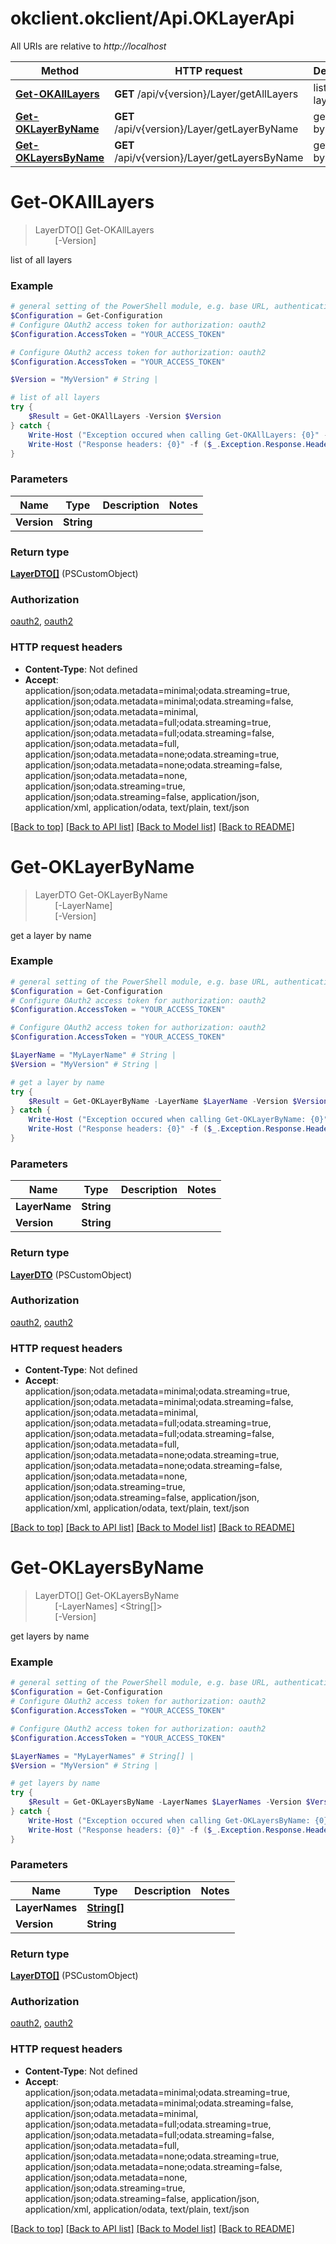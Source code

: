 # okclient.okclient/Api.OKLayerApi

All URIs are relative to *http://localhost*

Method | HTTP request | Description
------------- | ------------- | -------------
[**Get-OKAllLayers**](OKLayerApi.md#Get-OKAllLayers) | **GET** /api/v{version}/Layer/getAllLayers | list of all layers
[**Get-OKLayerByName**](OKLayerApi.md#Get-OKLayerByName) | **GET** /api/v{version}/Layer/getLayerByName | get a layer by name
[**Get-OKLayersByName**](OKLayerApi.md#Get-OKLayersByName) | **GET** /api/v{version}/Layer/getLayersByName | get layers by name


<a name="Get-OKAllLayers"></a>
# **Get-OKAllLayers**
> LayerDTO[] Get-OKAllLayers<br>
> &nbsp;&nbsp;&nbsp;&nbsp;&nbsp;&nbsp;&nbsp;&nbsp;[-Version] <String><br>

list of all layers

### Example
```powershell
# general setting of the PowerShell module, e.g. base URL, authentication, etc
$Configuration = Get-Configuration
# Configure OAuth2 access token for authorization: oauth2
$Configuration.AccessToken = "YOUR_ACCESS_TOKEN"

# Configure OAuth2 access token for authorization: oauth2
$Configuration.AccessToken = "YOUR_ACCESS_TOKEN"

$Version = "MyVersion" # String | 

# list of all layers
try {
    $Result = Get-OKAllLayers -Version $Version
} catch {
    Write-Host ("Exception occured when calling Get-OKAllLayers: {0}" -f ($_.ErrorDetails | ConvertFrom-Json))
    Write-Host ("Response headers: {0}" -f ($_.Exception.Response.Headers | ConvertTo-Json))
}
```

### Parameters

Name | Type | Description  | Notes
------------- | ------------- | ------------- | -------------
 **Version** | **String**|  | 

### Return type

[**LayerDTO[]**](LayerDTO.md) (PSCustomObject)

### Authorization

[oauth2](../README.md#oauth2), [oauth2](../README.md#oauth2)

### HTTP request headers

 - **Content-Type**: Not defined
 - **Accept**: application/json;odata.metadata=minimal;odata.streaming=true, application/json;odata.metadata=minimal;odata.streaming=false, application/json;odata.metadata=minimal, application/json;odata.metadata=full;odata.streaming=true, application/json;odata.metadata=full;odata.streaming=false, application/json;odata.metadata=full, application/json;odata.metadata=none;odata.streaming=true, application/json;odata.metadata=none;odata.streaming=false, application/json;odata.metadata=none, application/json;odata.streaming=true, application/json;odata.streaming=false, application/json, application/xml, application/odata, text/plain, text/json

[[Back to top]](#) [[Back to API list]](../README.md#documentation-for-api-endpoints) [[Back to Model list]](../README.md#documentation-for-models) [[Back to README]](../README.md)

<a name="Get-OKLayerByName"></a>
# **Get-OKLayerByName**
> LayerDTO Get-OKLayerByName<br>
> &nbsp;&nbsp;&nbsp;&nbsp;&nbsp;&nbsp;&nbsp;&nbsp;[-LayerName] <String><br>
> &nbsp;&nbsp;&nbsp;&nbsp;&nbsp;&nbsp;&nbsp;&nbsp;[-Version] <String><br>

get a layer by name

### Example
```powershell
# general setting of the PowerShell module, e.g. base URL, authentication, etc
$Configuration = Get-Configuration
# Configure OAuth2 access token for authorization: oauth2
$Configuration.AccessToken = "YOUR_ACCESS_TOKEN"

# Configure OAuth2 access token for authorization: oauth2
$Configuration.AccessToken = "YOUR_ACCESS_TOKEN"

$LayerName = "MyLayerName" # String | 
$Version = "MyVersion" # String | 

# get a layer by name
try {
    $Result = Get-OKLayerByName -LayerName $LayerName -Version $Version
} catch {
    Write-Host ("Exception occured when calling Get-OKLayerByName: {0}" -f ($_.ErrorDetails | ConvertFrom-Json))
    Write-Host ("Response headers: {0}" -f ($_.Exception.Response.Headers | ConvertTo-Json))
}
```

### Parameters

Name | Type | Description  | Notes
------------- | ------------- | ------------- | -------------
 **LayerName** | **String**|  | 
 **Version** | **String**|  | 

### Return type

[**LayerDTO**](LayerDTO.md) (PSCustomObject)

### Authorization

[oauth2](../README.md#oauth2), [oauth2](../README.md#oauth2)

### HTTP request headers

 - **Content-Type**: Not defined
 - **Accept**: application/json;odata.metadata=minimal;odata.streaming=true, application/json;odata.metadata=minimal;odata.streaming=false, application/json;odata.metadata=minimal, application/json;odata.metadata=full;odata.streaming=true, application/json;odata.metadata=full;odata.streaming=false, application/json;odata.metadata=full, application/json;odata.metadata=none;odata.streaming=true, application/json;odata.metadata=none;odata.streaming=false, application/json;odata.metadata=none, application/json;odata.streaming=true, application/json;odata.streaming=false, application/json, application/xml, application/odata, text/plain, text/json

[[Back to top]](#) [[Back to API list]](../README.md#documentation-for-api-endpoints) [[Back to Model list]](../README.md#documentation-for-models) [[Back to README]](../README.md)

<a name="Get-OKLayersByName"></a>
# **Get-OKLayersByName**
> LayerDTO[] Get-OKLayersByName<br>
> &nbsp;&nbsp;&nbsp;&nbsp;&nbsp;&nbsp;&nbsp;&nbsp;[-LayerNames] <String[]><br>
> &nbsp;&nbsp;&nbsp;&nbsp;&nbsp;&nbsp;&nbsp;&nbsp;[-Version] <String><br>

get layers by name

### Example
```powershell
# general setting of the PowerShell module, e.g. base URL, authentication, etc
$Configuration = Get-Configuration
# Configure OAuth2 access token for authorization: oauth2
$Configuration.AccessToken = "YOUR_ACCESS_TOKEN"

# Configure OAuth2 access token for authorization: oauth2
$Configuration.AccessToken = "YOUR_ACCESS_TOKEN"

$LayerNames = "MyLayerNames" # String[] | 
$Version = "MyVersion" # String | 

# get layers by name
try {
    $Result = Get-OKLayersByName -LayerNames $LayerNames -Version $Version
} catch {
    Write-Host ("Exception occured when calling Get-OKLayersByName: {0}" -f ($_.ErrorDetails | ConvertFrom-Json))
    Write-Host ("Response headers: {0}" -f ($_.Exception.Response.Headers | ConvertTo-Json))
}
```

### Parameters

Name | Type | Description  | Notes
------------- | ------------- | ------------- | -------------
 **LayerNames** | [**String[]**](String.md)|  | 
 **Version** | **String**|  | 

### Return type

[**LayerDTO[]**](LayerDTO.md) (PSCustomObject)

### Authorization

[oauth2](../README.md#oauth2), [oauth2](../README.md#oauth2)

### HTTP request headers

 - **Content-Type**: Not defined
 - **Accept**: application/json;odata.metadata=minimal;odata.streaming=true, application/json;odata.metadata=minimal;odata.streaming=false, application/json;odata.metadata=minimal, application/json;odata.metadata=full;odata.streaming=true, application/json;odata.metadata=full;odata.streaming=false, application/json;odata.metadata=full, application/json;odata.metadata=none;odata.streaming=true, application/json;odata.metadata=none;odata.streaming=false, application/json;odata.metadata=none, application/json;odata.streaming=true, application/json;odata.streaming=false, application/json, application/xml, application/odata, text/plain, text/json

[[Back to top]](#) [[Back to API list]](../README.md#documentation-for-api-endpoints) [[Back to Model list]](../README.md#documentation-for-models) [[Back to README]](../README.md)

